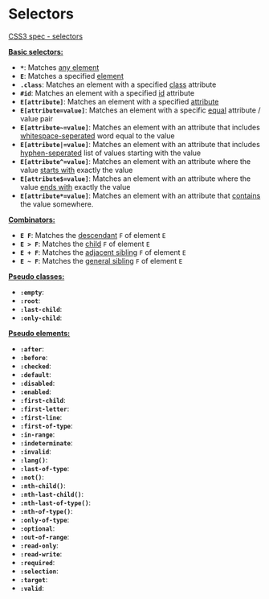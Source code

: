 # Selectors

[CSS3 spec - selectors](https://www.w3.org/TR/css3-selectors/)

**[Basic selectors:](basic-selectors.md)**
* **`*`**: Matches [any element](examples/any.md)
* **`E`**: Matches a specified [element](examples/element.md)
* **`.class`**: Matches an element with a specified [class](examples/class.md) attribute
* **`#id`**: Matches an element with a specified [id](examples/id.md) attribute
* **`E[attribute]`**: Matches an element with a specified [attribute](examples/attribute.md)
* **`E[attribute=value]`**: Matches an element with a specific [equal](examples/attribute-equal.md) attribute / value pair
* **`E[attribute~=value]`**: Matches an element with an attribute that includes [whitespace-seperated](examples/attribute-whitespace-separated.md) word equal to the value
* **`E[attribute|=value]`**: Matches an element with an attribute that includes [hyphen-seperated](examples/attribute-hyphen-separated.md) list of values starting with the value
* **`E[attribute^=value]`**: Matches an element with an attribute where the value [starts with](examples/attribute-starts-with.md) exactly the value
* **`E[attribute$=value]`**: Matches an element with an attribute where the value [ends with](examples/attribute-ends-with.md) exactly the value
* **`E[attribute*=value]`**: Matches an element with an attribute that [contains](examples/attribute-contains.md) the value somewhere.

**[Combinators:](combinators.md)**
* **`E F`**: Matches the [descendant](examples/descendant.md) `F` of element `E`
* **`E > F`**: Matches the [child](examples/child.md) `F` of element `E`
* **`E + F`**: Matches the [adjacent sibling](examples/adjacent-sibling.md) `F` of element `E`
* **`E ~ F`**: Matches the [general sibling](examples/general-sibling.md) `F` of element `E`

**[Pseudo classes:](pseudo-classes.md)**
* **`:empty`**:  
* **`:root`**: 
* **`:last-child`**: 
* **`:only-child`**: 

**[Pseudo elements:](pseudo-elements.md)**
* **`:after`**: 
* **`:before`**: 
* **`:checked`**: 
* **`:default`**: 
* **`:disabled`**: 
* **`:enabled`**: 
* **`:first-child`**: 
* **`:first-letter`**: 
* **`:first-line`**: 
* **`:first-of-type`**: 
* **`:in-range`**: 
* **`:indeterminate`**: 
* **`:invalid`**: 
* **`:lang()`**: 
* **`:last-of-type`**: 
* **`:not()`**: 
* **`:nth-child()`**: 
* **`:nth-last-child()`**: 
* **`:nth-last-of-type()`**: 
* **`:nth-of-type()`**: 
* **`:only-of-type`**: 
* **`:optional`**: 
* **`:out-of-range`**: 
* **`:read-only`**: 
* **`:read-write`**: 
* **`:required`**: 
* **`:selection`**: 
* **`:target`**: 
* **`:valid`**: 
